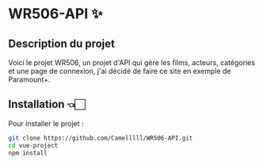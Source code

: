 # WR506-API ✨

## Description du projet

Voici le projet WR506, un projet d'API qui gère les films, acteurs, catégories et une page de connexion, j'ai décidé de faire ce site en exemple de Paramount+.

## Installation 👈🏻

Pour installer le projet :

```bash
git clone https://github.com/Camelllll/WR506-API.git
cd vue-project
npm install

